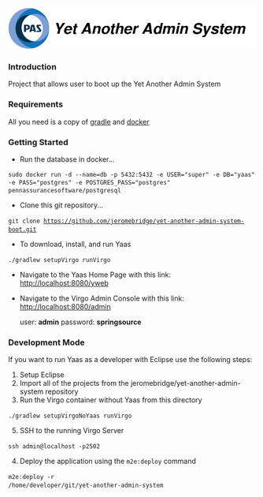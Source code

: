 ![Yaas logo](documentation/files/yaas-logo.png "Yaas logo")

### Introduction

Project that allows user to boot up the Yet Another Admin System

### Requirements

All you need is a copy of [gradle](http://gradle.org/) and [docker](http://docker.com/)


### Getting Started

* Run the database in docker...

````
sudo docker run -d --name=db -p 5432:5432 -e USER="super" -e DB="yaas" -e PASS="postgres" -e POSTGRES_PASS="postgres" pennassurancesoftware/postgresql
````

* Clone this git repository...

<code>git clone https://github.com/jeromebridge/yet-another-admin-system-boot.git</code>

* To download, install, and run Yaas

<code>./gradlew setupVirgo runVirgo</code>

* Navigate to the Yaas Home Page with this link: <a href="http://localhost:8080/yweb">http://localhost:8080/yweb</a>

* Navigate to the Virgo Admin Console with this link: <a href="http://localhost:8080/admin">http://localhost:8080/admin</a>

    user: **admin** password: **springsource**

### Development Mode

If you want to run Yaas as a developer with Eclipse use the following steps:

1. Setup Eclipse
2. Import all of the projects from the jeromebridge/yet-another-admin-system repository
3. Run the Virgo container without Yaas from this directory

<code>./gradlew setupVirgoNoYaas runVirgo</code>

5. SSH to the running Virgo Server

<code>ssh admin@localhost -p2502</code>

4. Deploy the application using the `m2e:deploy` command

<code>m2e:deploy -r /home/developer/git/yet-another-admin-system</code>

